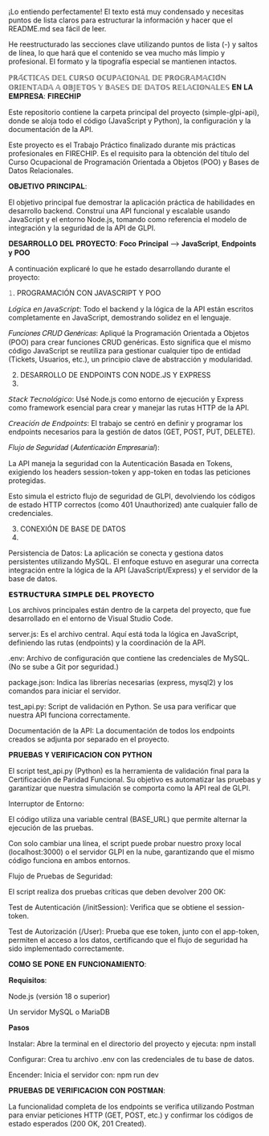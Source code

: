 ¡Lo entiendo perfectamente! El texto está muy condensado y necesitas puntos de lista claros para estructurar la información y hacer que el README.md sea fácil de leer.

He reestructurado las secciones clave utilizando puntos de lista (-) y saltos de línea, lo que hará que el contenido se vea mucho más limpio y profesional. El formato y la tipografía especial se mantienen intactos.

ℙℝ𝔸́ℂ𝕋𝕀ℂ𝔸𝕊 𝔻𝔼𝕃 ℂ𝕌ℝ𝕊𝕆 𝕆ℂ𝕌ℙ𝔸ℂ𝕀𝕆ℕ𝔸𝕃 𝔻𝔼 ℙℝ𝕆𝔾ℝ𝔸𝕄𝔸ℂ𝕀𝕆́ℕ 𝕆ℝ𝕀𝔼ℕ𝕋𝔸𝔻𝔸 𝔸 𝕆𝔹𝕁𝔼𝕋𝕆𝕊 𝕐 𝔹𝔸𝕊𝔼𝕊 𝔻𝔼 𝔻𝔸𝕋𝕆𝕊 ℝ𝔼𝕃𝔸ℂ𝕀𝕆ℕ𝔸𝕃𝔼𝕊
𝐄𝐍 𝐋𝐀 𝐄𝐌𝐏𝐑𝐄𝐒𝐀: 𝐅𝐈𝐑𝐄𝐂𝐇𝐈𝐏

Este repositorio contiene la carpeta principal del proyecto (simple-glpi-api), donde se aloja todo el código (JavaScript y Python), la configuración y la documentación de la API.

Este proyecto es el Trabajo Práctico finalizado durante mis prácticas profesionales en FIRECHIP. Es el requisito para la obtención del título del Curso Ocupacional de Programación Orientada a Objetos (POO) y Bases de Datos Relacionales.

𝐎𝐁𝐉𝐄𝐓𝐈𝐕𝐎 𝐏𝐑𝐈𝐍𝐂𝐈𝐏𝐀𝐋:

El objetivo principal fue demostrar la aplicación práctica de habilidades en desarrollo backend. Construí una API funcional y escalable usando JavaScript y el entorno Node.js, tomando como referencia el modelo de integración y la seguridad de la API de GLPI.

𝐃𝐄𝐒𝐀𝐑𝐑𝐎𝐋𝐋𝐎 𝐃𝐄𝐋 𝐏𝐑𝐎𝐘𝐄𝐂𝐓𝐎: 𝐅𝐨𝐜𝐨 𝐏𝐫𝐢𝐧𝐜𝐢𝐩𝐚𝐥 --> 𝐉𝐚𝐯𝐚𝐒𝐜𝐫𝐢𝐩𝐭, 𝐄𝐧𝐝𝐩𝐨𝐢𝐧𝐭𝐬 𝐲 𝐏𝐎𝐎
 
A continuación explicaré lo que he estado desarrollando durante el proyecto:

𝟷. PROGRAMACIÓN CON JAVASCRIPT Y POO

𝘓𝘰́𝘨𝘪𝘤𝘢 𝘦𝘯 𝘑𝘢𝘷𝘢𝘚𝘤𝘳𝘪𝘱𝘵: Todo el backend y la lógica de la API están escritos completamente en JavaScript, demostrando solidez en el lenguaje.

𝐹𝑢𝑛𝑐𝑖𝑜𝑛𝑒𝑠 𝐶𝑅𝑈𝐷 𝐺𝑒𝑛𝑒́𝑟𝑖𝑐𝑎𝑠: Apliqué la Programación Orientada a Objetos (POO) para crear funciones CRUD genéricas. Esto significa que el mismo código JavaScript se reutiliza para gestionar cualquier tipo de entidad (Tickets, Usuarios, etc.), un principio clave de abstracción y modularidad.

2. DESARROLLO DE ENDPOINTS CON NODE.JS Y EXPRESS
3. 
𝘚𝘵𝘢𝘤𝘬 𝘛𝘦𝘤𝘯𝘰𝘭𝘰́𝘨𝘪𝘤𝘰: Usé Node.js como entorno de ejecución y Express como framework esencial para crear y manejar las rutas HTTP de la API.

𝘊𝘳𝘦𝘢𝘤𝘪𝘰́𝘯 𝘥𝘦 𝘌𝘯𝘥𝘱𝘰𝘪𝘯𝘵𝘴: El trabajo se centró en definir y programar los endpoints necesarios para la gestión de datos (GET, POST, PUT, DELETE).

𝐹𝑙𝑢𝑗𝑜 𝑑𝑒 𝑆𝑒𝑔𝑢𝑟𝑖𝑑𝑎𝑑 (𝐴𝑢𝑡𝑒𝑛𝑡𝑖𝑐𝑎𝑐𝑖𝑜́𝑛 𝐸𝑚𝑝𝑟𝑒𝑠𝑎𝑟𝑖𝑎𝑙):

La API maneja la seguridad con la Autenticación Basada en Tokens, exigiendo los headers session-token y app-token en todas las peticiones protegidas.

Esto simula el estricto flujo de seguridad de GLPI, devolviendo los códigos de estado HTTP correctos (como 401 Unauthorized) ante cualquier fallo de credenciales.

3. CONEXIÓN DE BASE DE DATOS
4. 
Persistencia de Datos: La aplicación se conecta y gestiona datos persistentes utilizando MySQL. El enfoque estuvo en asegurar una correcta integración entre la lógica de la API (JavaScript/Express) y el servidor de la base de datos.

𝗘𝗦𝗧𝗥𝗨𝗖𝗧𝗨𝗥𝗔 𝗦𝗜𝗠𝗣𝗟𝗘 𝗗𝗘𝗟 𝗣𝗥𝗢𝗬𝗘𝗖𝗧𝗢

Los archivos principales están dentro de la carpeta del proyecto, que fue desarrollado en el entorno de Visual Studio Code.

server.js: Es el archivo central. Aquí está toda la lógica en JavaScript, definiendo las rutas (endpoints) y la coordinación de la API.

.env: Archivo de configuración que contiene las credenciales de MySQL. (No se sube a Git por seguridad.)

package.json: Indica las librerías necesarias (express, mysql2) y los comandos para iniciar el servidor.

test_api.py: Script de validación en Python. Se usa para verificar que nuestra API funciona correctamente.

Documentación de la API: La documentación de todos los endpoints creados se adjunta por separado en el proyecto.

𝐏𝐑𝐔𝐄𝐁𝐀𝐒 𝐘 𝐕𝐄𝐑𝐈𝐅𝐈𝐂𝐀𝐂𝐈𝐎́𝐍 𝐂𝐎𝐍 𝐏𝐘𝐓𝐇𝐎𝐍

El script test_api.py (Python) es la herramienta de validación final para la Certificación de Paridad Funcional. Su objetivo es automatizar las pruebas y garantizar que nuestra simulación se comporta como la API real de GLPI.

Interruptor de Entorno:

El código utiliza una variable central (BASE_URL) que permite alternar la ejecución de las pruebas.

Con solo cambiar una línea, el script puede probar nuestro proxy local (localhost:3000) o el servidor GLPI en la nube, garantizando que el mismo código funciona en ambos entornos.

Flujo de Pruebas de Seguridad:

El script realiza dos pruebas críticas que deben devolver 200 OK:

Test de Autenticación (/initSession): Verifica que se obtiene el session-token.

Test de Autorización (/User): Prueba que ese token, junto con el app-token, permiten el acceso a los datos, certificando que el flujo de seguridad ha sido implementado correctamente.

𝐂𝐎𝐌𝐎 𝐒𝐄 𝐏𝐎𝐍𝐄 𝐄𝐍 𝐅𝐔𝐍𝐂𝐈𝐎𝐍𝐀𝐌𝐈𝐄𝐍𝐓𝐎:

𝐑𝐞𝐪𝐮𝐢𝐬𝐢𝐭𝐨𝐬:

Node.js (versión 18 o superior)

Un servidor MySQL o MariaDB

𝐏𝐚𝐬𝐨𝐬

Instalar: Abre la terminal en el directorio del proyecto y ejecuta: npm install

Configurar: Crea tu archivo .env con las credenciales de tu base de datos.

Encender: Inicia el servidor con: npm run dev

𝐏𝐑𝐔𝐄𝐁𝐀𝐒 𝐃𝐄 𝐕𝐄𝐑𝐈𝐅𝐈𝐂𝐀𝐂𝐈𝐎́𝐍 𝐂𝐎𝐍 𝐏𝐎𝐒𝐓𝐌𝐀𝐍:

La funcionalidad completa de los endpoints se verifica utilizando Postman para enviar peticiones HTTP (GET, POST, etc.) y confirmar los códigos de estado esperados (200 OK, 201 Created).
